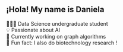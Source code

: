 ## ¡Hola! My name is Daniela

 👩🏻‍💻 Data Science undergraduate student   <br> 
 💡 Passionate about AI <br>
 🚀 Currently working on graph algorithms <br>
 🌱 Fun fact: I also do biotechnology research ! <br>

